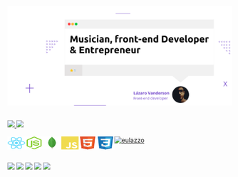 <!-- ## Hi there, i'm Lázaro Vanderson  


<h2>𝗔𝗯𝗼𝘂𝘁 𝗺𝗲 </h2> -->

<!-- <li> 💻 S𝗍𝗎𝖽𝗒𝗂𝗇𝗀 𝗍𝗈 𝖻𝖾𝖼𝗈𝗆𝖾 𝖺 better 𝖿𝗋𝗈𝗇𝗍-𝖾𝗇𝖽 𝗐𝖾𝖻 𝖽𝖾𝗏𝖾𝗅𝗈𝗉𝖾𝗋 </li>
<li> 🧠 𝖨’𝗆 𝖼𝗎𝗋𝗋𝖾𝗇𝗍𝗅𝗒 𝗅𝖾𝖺𝗋𝗇𝗂𝗇𝗀 Reactjs and NodeJs</li>
<li> 😍 Coffee, music & c𝗈𝖽e </li> -->

<a align="center" target="_blank" ><img src="./assets/readme_image.svg" alt="Imagem de apresentação do lázaro Vanderson."></a>

##
<div style="display:flex">
  <a href="https://github.com/eulazzo">
  <img height="150em" src="https://github-readme-stats.vercel.app/api?username=eulazzo&show_icons=true&theme=midnight-purple&include_all_commits=true&count_private=true">
  <img height="150em" src="https://github-readme-stats.vercel.app/api/top-langs/?username=eulazzo&layout=compact&langs_count=7&theme=midnight-purple">
</div>
 
<br>

<div style="display:flex">
  <img align="center" alt="eulazzo-React" height="30" width="40" src="https://raw.githubusercontent.com/devicons/devicon/master/icons/react/react-original.svg">
  <img align="center" alt="eulazzo-Node" height="30" width="40" src="https://raw.githubusercontent.com/devicons/devicon/master/icons/nodejs/nodejs-original.svg">
  <img align="center" alt="eulazzo-Node" height="30" width="40" src="https://raw.githubusercontent.com/devicons/devicon/master/icons/mongodb/mongodb-original.svg">
  <img align="center" alt="eulazzo-Js" height="30" width="40" src="https://raw.githubusercontent.com/devicons/devicon/master/icons/javascript/javascript-plain.svg">
  <img align="center" alt="eulazzo-HTML" height="30" width="40" src="https://raw.githubusercontent.com/devicons/devicon/master/icons/html5/html5-original.svg">
  <img align="center" alt="eulazzo-CSS" height="30" width="40" src="https://raw.githubusercontent.com/devicons/devicon/master/icons/css3/css3-original.svg">
   
   
   <img src="https://komarev.com/ghpvc/?username=eulazzo&color=green" alt="eulazzo"/>
 </div>
   
##

<div>
  
  <a  href="https://www.linkedin.com/in/eulazzo" target="_blank"><img src="https://img.shields.io/badge/-LinkedIn-%230077B5?style=for-the-badge&logo=linkedin&logoColor=white" target="_blank"></a>
  <a href = "mailto:eulazzo@protonmail.com" target="_blank"><img src="https://img.shields.io/badge/ProtonMail-8B89CC?style=for-the-badge&logo=protonmail&logoColor=white" target="_blank"></a>
  <a href = "mailto:lazarovanderson@gmail.com" target="_blank"><img src="https://img.shields.io/badge/-Gmail-%fbbc04?style=for-the-badge&logo=gmail&logoColor=white" target="_blank"></a>
  <a href="https://instagram.com/eulazzo" target="_blank"><img src="https://img.shields.io/badge/-Instagram-%23E4405F?style=for-the-badge&logo=instagram&logoColor=white" target="_blank"></a>
 <a href="https://discord.gg/wYVpNPP5" target="_blank"><img src="https://img.shields.io/badge/Discord-7289DA?style=for-the-badge&logo=discord&logoColor=white" target="_blank"></a> 
   
<!--  ![Snake animation](https://github.com/eulazzo/eulazzo/blob/output/github-contribution-grid-snake.svg) -->

</div>  



 
